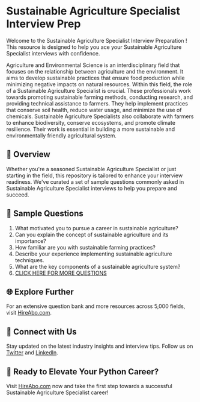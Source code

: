 # Sustainable Agriculture Specialist Interview Prep

Welcome to the Sustainable Agriculture Specialist Interview Preparation ! This resource is designed to help you ace your Sustainable Agriculture Specialist interviews with confidence.

Agriculture and Environmental Science is an interdisciplinary field that focuses on the relationship between agriculture and the environment. It aims to develop sustainable practices that ensure food production while minimizing negative impacts on natural resources. Within this field, the role of a Sustainable Agriculture Specialist is crucial. These professionals work towards promoting sustainable farming methods, conducting research, and providing technical assistance to farmers. They help implement practices that conserve soil health, reduce water usage, and minimize the use of chemicals. Sustainable Agriculture Specialists also collaborate with farmers to enhance biodiversity, conserve ecosystems, and promote climate resilience. Their work is essential in building a more sustainable and environmentally friendly agricultural system.

## 🚀 Overview

Whether you're a seasoned Sustainable Agriculture Specialist or just starting in the field, this repository is tailored to enhance your interview readiness. We've curated a set of sample questions commonly asked in Sustainable Agriculture Specialist interviews to help you prepare and succeed.

## 📝 Sample Questions

1. What motivated you to pursue a career in sustainable agriculture?
2. Can you explain the concept of sustainable agriculture and its importance?
3. How familiar are you with sustainable farming practices?
4. Describe your experience implementing sustainable agriculture techniques.
5. What are the key components of a sustainable agriculture system?
6. [CLICK HERE FOR MORE QUESTIONS](https://hireabo.com/job/10_4_0/Sustainable%20Agriculture%20Specialist)

## 🌐 Explore Further

For an extensive question bank and more resources across 5,000 fields, visit [HireAbo.com](https://www.hireabo.com).

## 📱 Connect with Us

Stay updated on the latest industry insights and interview tips. Follow us on [Twitter](https://twitter.com/hireabo) and [LinkedIn](https://www.linkedin.com/in/hire-abo-3609972a8/).

## 🚀 Ready to Elevate Your Python Career?

Visit [HireAbo.com](https://www.hireabo.com) now and take the first step towards a successful Sustainable Agriculture Specialist career!